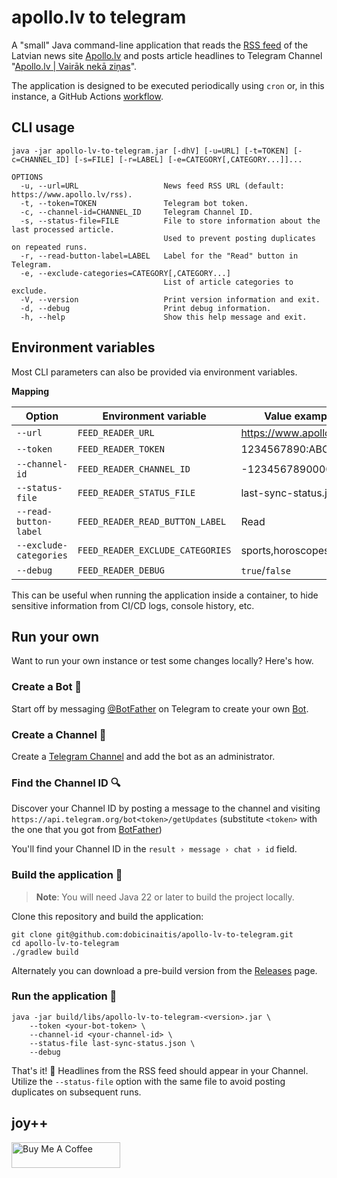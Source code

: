 # apollo.lv to telegram

A "small" Java command-line application that reads the [RSS feed](https://www.apollo.lv/rss) of the Latvian news site
[Apollo.lv](https://www.apollo.lv) and posts article headlines to Telegram Channel
"[Apollo.lv | Vairāk nekā ziņas](https://t.me/apollo_lv)".

The application is designed to be executed periodically using `cron` or, in this instance, a GitHub
Actions [workflow](https://github.com/dobicinaitis/apollo-lv-to-telegram/actions/workflows/sync.yml).

## CLI usage

```commandline
java -jar apollo-lv-to-telegram.jar [-dhV] [-u=URL] [-t=TOKEN] [-c=CHANNEL_ID] [-s=FILE] [-r=LABEL] [-e=CATEGORY[,CATEGORY...]]...

OPTIONS
  -u, --url=URL                   News feed RSS URL (default: https://www.apollo.lv/rss).
  -t, --token=TOKEN               Telegram bot token.
  -c, --channel-id=CHANNEL_ID     Telegram Channel ID.
  -s, --status-file=FILE          File to store information about the last processed article.
                                  Used to prevent posting duplicates on repeated runs.
  -r, --read-button-label=LABEL   Label for the "Read" button in Telegram.
  -e, --exclude-categories=CATEGORY[,CATEGORY...]
                                  List of article categories to exclude.
  -V, --version                   Print version information and exit.
  -d, --debug                     Print debug information.
  -h, --help                      Show this help message and exit.
```

## Environment variables

Most CLI parameters can also be provided via environment variables.

**Mapping**

| Option                 | Environment variable             | Value example             |
|------------------------|----------------------------------|---------------------------|
| `--url`                | `FEED_READER_URL`                | https://www.apollo.lv/rss |
| `--token`              | `FEED_READER_TOKEN`              | 1234567890:ABCDEF...      |
| `--channel-id`         | `FEED_READER_CHANNEL_ID`         | -1234567890000            |
| `--status-file`        | `FEED_READER_STATUS_FILE`        | last-sync-status.json     |
| `--read-button-label`  | `FEED_READER_READ_BUTTON_LABEL`  | Read                      |
| `--exclude-categories` | `FEED_READER_EXCLUDE_CATEGORIES` | sports,horoscopes         |
| `--debug`              | `FEED_READER_DEBUG`              | `true`/`false`            |

This can be useful when running the application inside a container, to hide sensitive information from CI/CD logs,
console history, etc.

## Run your own

Want to run your own instance or test some changes locally? Here's how.

### Create a Bot 🤖

Start off by messaging [@BotFather](https://t.me/botfather) on Telegram to create your
own [Bot](https://core.telegram.org/bots).

### Create a Channel 📰

Create a [Telegram Channel](https://telegram.org/tour/channels) and add the bot as an administrator.

### Find the Channel ID 🔍

Discover your Channel ID by posting a message to the channel and
visiting `https://api.telegram.org/bot<token>/getUpdates` (substitute `<token>` with the one that you got
from [BotFather](https://t.me/botfather))

You'll find your Channel ID in the `result › message › chat › id` field.

### Build the application 🔨

> **Note**: You will need Java 22 or later to build the project locally.

Clone this repository and build the application:

```shell
git clone git@github.com:dobicinaitis/apollo-lv-to-telegram.git
cd apollo-lv-to-telegram
./gradlew build
```

Alternately you can download a pre-build version from
the [Releases](https://github.com/dobicinaitis/apollo-lv-to-telegram/releases/latest) page.

### Run the application 🚀

```shell
java -jar build/libs/apollo-lv-to-telegram-<version>.jar \
    --token <your-bot-token> \
    --channel-id <your-channel-id> \
    --status-file last-sync-status.json \
    --debug
```

That's it! 🎉 Headlines from the RSS feed should appear in your Channel. \
Utilize the `--status-file` option with the same file to avoid posting duplicates on subsequent runs.

## joy++

<a href="https://www.buymeacoffee.com/dobicinaitis" target="_blank"><img src="https://cdn.buymeacoffee.com/buttons/default-orange.png" alt="Buy Me A Coffee" height="41" width="174"></a>
